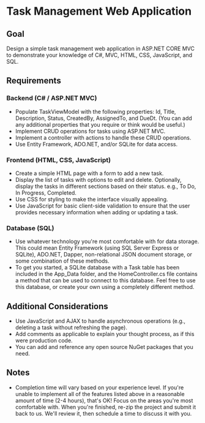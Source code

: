 # Task Management Web Application

## Goal

Design a simple task management web application in ASP.NET CORE MVC to demonstrate your knowledge of C#, MVC, HTML, CSS, JavaScript, and SQL.

## Requirements

### Backend (C# / ASP.NET MVC)

- Populate TaskViewModel with the following properties: Id, Title, Description, Status, CreatedBy, AssignedTo, and DueDt. (You can add any additional properties that you require or think would be useful.)
- Implement CRUD operations for tasks using ASP.NET MVC.
- Implement a controller with actions to handle these CRUD operations.
- Use Entity Framework, ADO.NET, and/or SQLite for data access.

### Frontend (HTML, CSS, JavaScript)

- Create a simple HTML page with a form to add a new task.
- Display the list of tasks with options to edit and delete. Optionally, display the tasks in different sections based on their status. e.g., To Do, In Progress, Completed.
- Use CSS for styling to make the interface visually appealing.
- Use JavaScript for basic client-side validation to ensure that the user provides necessary information when adding or updating a task.

### Database (SQL)

- Use whatever technology you're most comfortable with for data storage. This could mean Entity Framework (using SQL Server Express or SQLite), ADO.NET, Dapper, non-relational JSON document storage, or some combination of these methods.
- To get you started, a SQLite database with a Task table has been included in the App_Data folder, and the HomeController.cs file contains a method that can be used to connect to this database. Feel free to use this database, or create your own using a completely different method.

## Additional Considerations

- Use JavaScript and AJAX to handle asynchronous operations (e.g., deleting a task without refreshing the page).
- Add comments as applicable to explain your thought process, as if this were production code.
- You can add and reference any open source NuGet packages that you need.

## Notes

- Completion time will vary based on your experience level. If you're unable to implement all of the features listed above in a reasonable amount of time (2-4 hours), that's OK! Focus on the areas you're most comfortable with. When you're finished, re-zip the project and submit it back to us. We'll review it, then schedule a time to discuss it with you.
